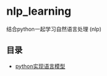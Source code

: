 # nlp_learning
结合python一起学习自然语言处理 (nlp)

## 目录
* [python实现语言模型](https://github.com/SeanLee97/nlp_learning/tree/master/language_model) 
